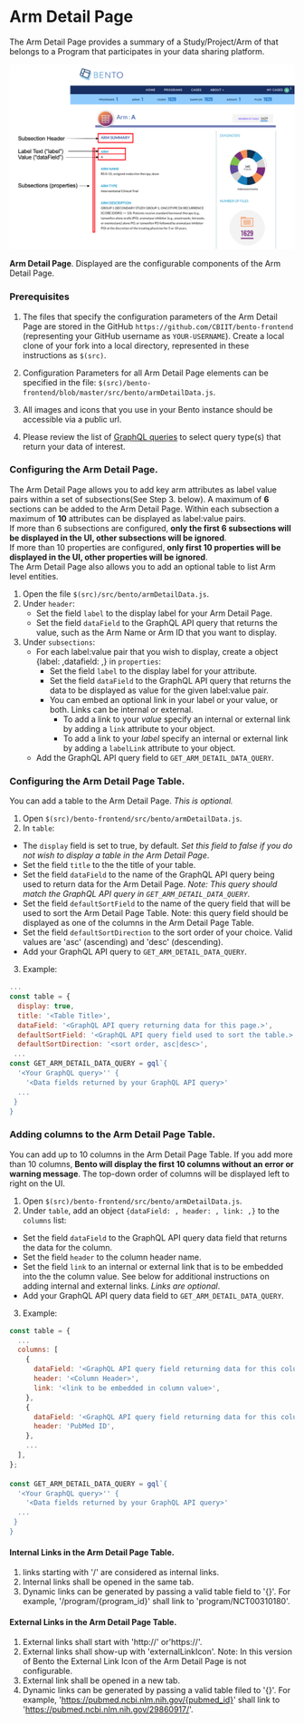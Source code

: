 # Arm  Detail Page
The Arm Detail Page provides a summary of a Study/Project/Arm of that belongs to a Program that participates in your data sharing platform.

![Arm Detail Page](../assets/arm-detail-page.png)

**Arm Detail Page**. Displayed are the configurable components of the Arm Detail Page.

### Prerequisites
1. The files that specify the configuration parameters of the Arm Detail Page are stored in the GitHub `https://github.com/CBIIT/bento-frontend` (representing your GitHub username as `YOUR-USERNAME`). Create a local clone of your fork into a local directory, represented in these instructions as `$(src)`.

2. Configuration Parameters for all Arm Detail Page elements can be specified in the file: `$(src)/bento-frontend/blob/master/src/bento/armDetailData.js`.

3. All images and icons that you use in your Bento instance should be accessible via a public url. 

4. Please review the list of [GraphQL queries](https://github.com/CBIIT/bento-backend/blob/master/src/main/resources/graphql/bento-extended-doc.graphql) to select query type(s) that return your data of interest.

### Configuring the Arm Detail Page.
The Arm Detail Page allows you to add key arm attributes as label value pairs within a set of subsections(See Step 3. below). A maximum of **6** sections can be added to the Arm Detail Page. Within each subsection a maximum of **10** attributes can be displayed as label:value pairs. 
<br>If more than 6 subsections are configured, **only the first 6 subsections will be displayed in the UI, other subsections will be ignored**. 
<br>If more than 10 properties are configured, **only first 10 properties will be displayed in the UI, other properties will be ignored**.
<br> The Arm Detail Page also allows you to add an optional table to list Arm level entities.

1. Open the file `$(src)/src/bento/armDetailData.js`.
2. Under `header`:
	* Set the field `label` to the display label for your Arm Detail Page.
	* Set the field `dataField` to the GraphQL API query that returns the value, such as the Arm Name or Arm ID that you want to display.
3. Under `subsections`:
	* For each label:value pair that you wish to display, create a object {label: ,datafield: ,} in `properties`:
        * Set the field `label` to the display label for your attribute.
        * Set the field `dataField` to the GraphQL API query that returns the data to be displayed as value for the given label:value pair.
		* You can embed an optional link in your label or your value, or both. Links can be internal or external. 
			* To add a link to your *value* specify an internal or external link by adding a `link` attribute to your object. 
			* To add a link to your *label* specify an internal or external link by adding a `labelLink` attribute to your object.
    * Add the GraphQL API query field to `GET_ARM_DETAIL_DATA_QUERY`. 

### Configuring the Arm Detail Page Table.
You can add a table to the Arm Detail Page. *This is optional.*
1. Open `$(src)/bento-frontend/src/bento/armDetailData.js`.
2. In `table`:
  * The `display` field is set to true, by default. *Set this field to false if you do not wish to display a table in the Arm Detail Page*.
  * Set the field `title` to the the title of your table.
  * Set the field `dataField` to the name of the GraphQL API query being used to return data for the Arm Detail Page. *Note: This query should match the GraphQL API query in `GET_ARM_DETAIL_DATA_QUERY`*.
  * Set the field `defaultSortField` to the name of the query field that will be used to sort the Arm Detail Page Table. Note: this query field should be displayed as one of the columns in the Arm Detail Page Table.
  * Set the field `defaultSortDirection` to the sort order of your choice. Valid values are 'asc' (ascending) and 'desc' (descending).
  * Add your GraphQL API query to `GET_ARM_DETAIL_DATA_QUERY`.
3. Example:

```javascript
...
const table = {
  display: true,
  title: '<Table Title>',
  dataField: '<GraphQL API query returning data for this page.>',
  defaultSortField: '<GraphQL API query field used to sort the table.>',
  defaultSortDirection: '<sort order, asc|desc>',
 ...
const GET_ARM_DETAIL_DATA_QUERY = gql`{
  '<Your GraphQL query>'' {
    '<Data fields returned by your GraphQL API query>'
  ... 
 }
}
```

### Adding columns to the Arm Detail Page Table.
You can add up to 10 columns in the Arm Detail Page Table. If you add more than 10 columns, **Bento will display the first 10 columns without an error or warning message**. The top-down order of columns will be displayed left to right on the UI.

1. Open `$(src)/bento-frontend/src/bento/armDetailData.js`.
2. Under `table`, add an object `{dataField: , header: , link: ,}` to the `columns` list:
  * Set the field `dataField` to the GraphQL API query data field that returns the data for the column.
  * Set the field `header` to the column header name.
  * Set the field `link` to an internal or external link that is to be embedded into the the column value. See below for additional instructions on adding internal and external links. *Links are optional*.
  * Add your GraphQL API query data field to `GET_ARM_DETAIL_DATA_QUERY`.
3. Example:

```javascript
const table = {
  ...
  columns: [
    {
      dataField: '<GraphQL API query field returning data for this column>',
      header: '<Column Header>',
      link: '<link to be embedded in column value>',
    },
    {
      dataField: '<GraphQL API query field returning data for this column>',
      header: 'PubMed ID',
    },
    ...
  ],
};

const GET_ARM_DETAIL_DATA_QUERY = gql`{
  '<Your GraphQL query>'' {
    '<Data fields returned by your GraphQL API query>'
  ... 
 }
}
```
#### Internal Links in the Arm Detail Page Table.
1. links starting with '/' are considered as internal links.
2. Internal links shall be opened in the same tab.
3. Dynamic links can be generated by passing a valid table field to '{}'. For example, '/program/{program_id}' shall link to 'program/NCT00310180'.

#### External Links in the Arm Detail Page Table.
1. External links shall start with 'http://' or'https://'.
2. External links shall show-up with 'externalLinkIcon'. Note: In this version of Bento the External Link Icon of the Arm Detail Page is not configurable.
3. External link shall be opened in a new tab.
4. Dynamic links can be generated by passing a valid table filed to '{}'. 
   For example, 'https://pubmed.ncbi.nlm.nih.gov/{pubmed_id}' shall link to 'https://pubmed.ncbi.nlm.nih.gov/29860917/'.
